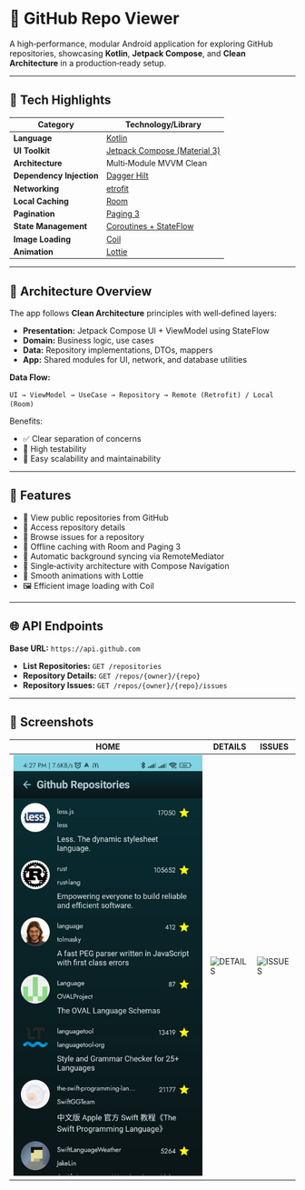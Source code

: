 # 📂 GitHub Repo Viewer

A high‑performance, modular Android application for exploring GitHub repositories, showcasing **Kotlin**, **Jetpack Compose**, and **Clean Architecture** in a production‑ready setup.

---

## 🚀 Tech Highlights

| Category                 | Technology/Library                               |
| ------------------------ | ------------------------------------------------ |
| **Language**             | [Kotlin](https://kotlinlang.org/)                |
| **UI Toolkit**           | [Jetpack Compose (Material 3)](https://developer.android.com/jetpack/androidx/releases/compose-material3)|
| **Architecture**         | Multi‑Module MVVM Clean                          |
| **Dependency Injection** | [Dagger Hilt](https://dagger.dev/hilt/)          |
| **Networking**           | [etrofit](https://square.github.io/retrofit/)    |
| **Local Caching**        | [Room](https://developer.android.com/training/data-storage/room?hl=ar)|
| **Pagination**           | [Paging 3](https://developer.android.com/topic/libraries/architecture/paging/v3-overview) |
| **State Management**     | [Coroutines + StateFlow](http://developer.android.com/kotlin/coroutines)|
| **Image Loading**        | [Coil](https://github.com/coil-kt/coil)          |
| **Animation**            | [Lottie](https://github.com/airbnb/lottie-android) |

---

## 🧱 Architecture Overview

The app follows **Clean Architecture** principles with well‑defined layers:

* **Presentation:** Jetpack Compose UI + ViewModel using StateFlow
* **Domain:** Business logic, use cases
* **Data:** Repository implementations, DTOs, mappers
* **App:** Shared modules for UI, network, and database utilities

**Data Flow:**

```
UI → ViewModel → UseCase → Repository → Remote (Retrofit) / Local (Room)
```

Benefits:

* ✅ Clear separation of concerns
* 🧪 High testability
* 🔧 Easy scalability and maintainability

---

## 🎯 Features

* 📂 View public repositories from GitHub
* 📜 Access repository details
* 🐞 Browse issues for a repository
* 💾 Offline caching with Room and Paging 3
* 🔄 Automatic background syncing via RemoteMediator
* 📱 Single‑activity architecture with Compose Navigation
* 🎨 Smooth animations with Lottie
* 🖼 Efficient image loading with Coil

---

## 🌐 API Endpoints

**Base URL:** `https://api.github.com`

* **List Repositories:** `GET /repositories`
* **Repository Details:** `GET /repos/{owner}/{repo}`
* **Repository Issues:** `GET /repos/{owner}/{repo}/issues`

---

## 📸 Screenshots

| HOME          | DETAILS          | ISSUES         |
| --------------------------- | -------------------------- | ----------------------- |
| ![HOME](https://github.com/JonathnEhab/GitHubRepositoryClnArt/blob/master/home.jpg) | ![DETAILS]([art/repolist_dark.png](https://github.com/JonathnEhab/GitHubRepositoryClnArt/blob/master/home.jpg)) | ![ISSUES]([art/repodetail.png](https://github.com/JonathnEhab/GitHubRepositoryClnArt/blob/master/issues.jpg)) |


